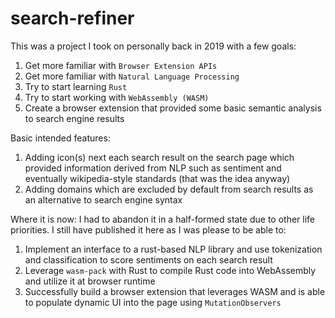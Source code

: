 # search-refiner

This was a project I took on personally back in 2019 with a few goals:
1. Get more familiar with `Browser Extension APIs`
2. Get more familiar with `Natural Language Processing`
3. Try to start learning `Rust`
4. Try to start working with `WebAssembly (WASM)`
5. Create a browser extension that provided some basic semantic analysis to search engine results

Basic intended features:
1. Adding icon(s) next each search result on the search page which provided information derived from NLP such as sentiment and eventually wikipedia-style standards (that was the idea anyway)
2. Adding domains which are excluded by default from search results as an alternative to search engine syntax

Where it is now:
I had to abandon it in a half-formed state due to other life priorities. I still have published it here as I was please to be able to:

1. Implement an interface to a rust-based NLP library and use tokenization and classification to score sentiments on each search result
2. Leverage `wasm-pack` with Rust to compile Rust code into WebAssembly and utilize it at browser runtime
3. Successfully build a browser extension that leverages WASM and is able to populate dynamic UI into the page using `MutationObservers`
